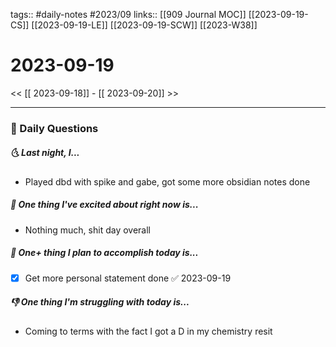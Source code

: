 tags:: #daily-notes #2023/09
links:: [[909 Journal MOC]] [[2023-09-19-CS]] [[2023-09-19-LE]] [[2023-09-19-SCW]] [[2023-W38]]

# 2023-09-19

<< [[ 2023-09-18]] - [[ 2023-09-20]] >>

---
### 📅 Daily Questions
##### 🌜 Last night, I...
- Played dbd with spike and gabe, got some more obsidian notes done

##### 🙌 One thing I've excited about right now is...
- Nothing much, shit day overall

##### 🚀 One+ thing I plan to accomplish today is...
- [x] Get more personal statement done ✅ 2023-09-19

##### 👎 One thing I'm struggling with today is...
- Coming to terms with the fact I got a D in my chemistry resit